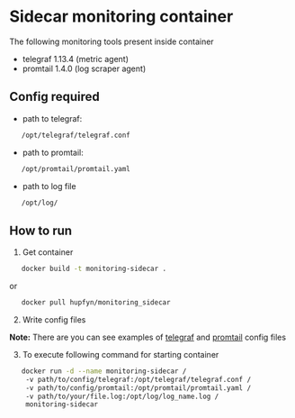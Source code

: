 # Sidecar monitoring container
The following monitoring tools present inside container
- telegraf 1.13.4 (metric agent)
- promtail 1.4.0  (log scraper agent)

## Config required

- path to telegraf:

```bash
   /opt/telegraf/telegraf.conf
```
- path to promtail:

```bash
   /opt/promtail/promtail.yaml
```

- path to log file
```bash
   /opt/log/
```

## How to run

1. Get container
```bash
   docker build -t monitoring-sidecar .
   ```
   or 
```bash
   docker pull hupfyn/monitoring_sidecar
   ```
2. Write config files


**Note:** There are you can see examples of [telegraf](./Telegraf.md) and [promtail](./Promtail.md) config files


3. To execute following command for starting container

```bash
   docker run -d --name monitoring-sidecar /
    -v path/to/config/telegraf:/opt/telegraf/telegraf.conf /
    -v path/to/config/promtail:/opt/promtail/promtail.yaml /
    -v path/to/your/file.log:/opt/log/log_name.log /
    monitoring-sidecar
   ```
